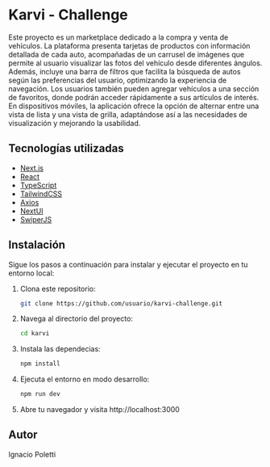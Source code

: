 # Karvi - Challenge

Este proyecto es un marketplace dedicado a la compra y venta de vehículos. La plataforma presenta tarjetas de productos con información detallada de cada auto, acompañadas de un carrusel de imágenes que permite al usuario visualizar las fotos del vehículo desde diferentes ángulos. Además, incluye una barra de filtros que facilita la búsqueda de autos según las preferencias del usuario, optimizando la experiencia de navegación. Los usuarios también pueden agregar vehículos a una sección de favoritos, donde podrán acceder rápidamente a sus artículos de interés. En dispositivos móviles, la aplicación ofrece la opción de alternar entre una vista de lista y una vista de grilla, adaptándose así a las necesidades de visualización y mejorando la usabilidad.

## Tecnologías utilizadas
- [Next.js](https://nextjs.org/)
- [React](https://reactjs.org/)
- [TypeScript](https://www.typescriptlang.org/)
- [TailwindCSS](https://tailwindcss.com/)
- [Axios](https://axios-http.com/)
- [NextUI](https://nextui.org/)
- [SwiperJS](https://swiperjs.com/)

## Instalación

Sigue los pasos a continuación para instalar y ejecutar el proyecto en tu entorno local:

1. Clona este repositorio:
   ```bash
   git clone https://github.com/usuario/karvi-challenge.git


1. Navega al directorio del proyecto:
   ```bash
   cd karvi

3. Instala las dependecias:
    ```bash
   npm install

4. Ejecuta el entorno en modo desarrollo:
     ```bash
   npm run dev

5. Abre tu navegador y visita http://localhost:3000

## Autor

Ignacio Poletti